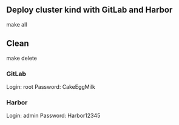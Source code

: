 
## Deploy cluster kind with GitLab and Harbor  

make all

## Clean 

make delete



### GitLab

Login: root
Password: CakeEggMilk

### Harbor

Login: admin
Password: Harbor12345